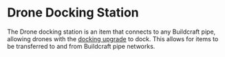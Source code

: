 # Drone Docking Station

The Drone docking station is an item that connects to any Buildcraft pipe, allowing drones with the [docking upgrade](docking_upgrade.md) to dock. This allows for items to be transferred to and from Buildcraft pipe networks. 